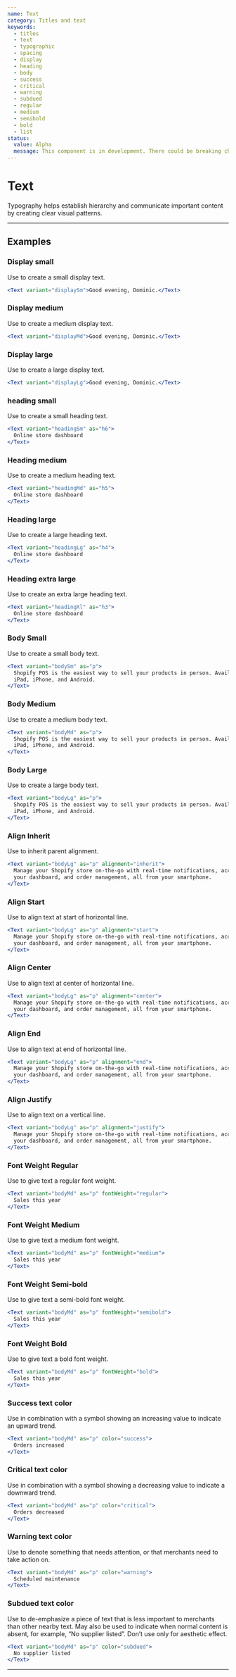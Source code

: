 ```yaml
---
name: Text
category: Titles and text
keywords:
  - titles
  - text
  - typographic
  - spacing
  - display
  - heading
  - body
  - success
  - critical
  - warning
  - subdued
  - regular
  - medium
  - semibold
  - bold
  - list
status:
  value: Alpha
  message: This component is in development. There could be breaking changes made to it in a non-major release of Polaris. Please use with caution.
---
```


# Text

Typography helps establish hierarchy and communicate important content by creating clear visual patterns.

---

## Examples

### Display small

Use to create a small display text.

```jsx
<Text variant="displaySm">Good evening, Dominic.</Text>
```

### Display medium

Use to create a medium display text.

```jsx
<Text variant="displayMd">Good evening, Dominic.</Text>
```

### Display large

Use to create a large display text.

```jsx
<Text variant="displayLg">Good evening, Dominic.</Text>
```

### heading small

Use to create a small heading text.

```jsx
<Text variant="headingSm" as="h6">
  Online store dashboard
</Text>
```

### Heading medium

Use to create a medium heading text.

```jsx
<Text variant="headingMd" as="h5">
  Online store dashboard
</Text>
```

### Heading large

Use to create a large heading text.

```jsx
<Text variant="headingLg" as="h4">
  Online store dashboard
</Text>
```

### Heading extra large

Use to create an extra large heading text.

```jsx
<Text variant="headingXl" as="h3">
  Online store dashboard
</Text>
```

### Body Small

Use to create a small body text.

```jsx
<Text variant="bodySm" as="p">
  Shopify POS is the easiest way to sell your products in person. Available for
  iPad, iPhone, and Android.
</Text>
```

### Body Medium

Use to create a medium body text.

```jsx
<Text variant="bodyMd" as="p">
  Shopify POS is the easiest way to sell your products in person. Available for
  iPad, iPhone, and Android.
</Text>
```

### Body Large

Use to create a large body text.

```jsx
<Text variant="bodyLg" as="p">
  Shopify POS is the easiest way to sell your products in person. Available for
  iPad, iPhone, and Android.
</Text>
```

### Align Inherit

Use to inherit parent alignment.

```jsx
<Text variant="bodyLg" as="p" alignment="inherit">
  Manage your Shopify store on-the-go with real-time notifications, access to
  your dashboard, and order management, all from your smartphone.
</Text>
```

### Align Start

Use to align text at start of horizontal line.

```jsx
<Text variant="bodyLg" as="p" alignment="start">
  Manage your Shopify store on-the-go with real-time notifications, access to
  your dashboard, and order management, all from your smartphone.
</Text>
```

### Align Center

Use to align text at center of horizontal line.

```jsx
<Text variant="bodyLg" as="p" alignment="center">
  Manage your Shopify store on-the-go with real-time notifications, access to
  your dashboard, and order management, all from your smartphone.
</Text>
```

### Align End

Use to align text at end of horizontal line.

```jsx
<Text variant="bodyLg" as="p" alignment="end">
  Manage your Shopify store on-the-go with real-time notifications, access to
  your dashboard, and order management, all from your smartphone.
</Text>
```

### Align Justify

Use to align text on a vertical line.

```jsx
<Text variant="bodyLg" as="p" alignment="justify">
  Manage your Shopify store on-the-go with real-time notifications, access to
  your dashboard, and order management, all from your smartphone.
</Text>
```

### Font Weight Regular

Use to give text a regular font weight.

```jsx
<Text variant="bodyMd" as="p" fontWeight="regular">
  Sales this year
</Text>
```

### Font Weight Medium

Use to give text a medium font weight.

```jsx
<Text variant="bodyMd" as="p" fontWeight="medium">
  Sales this year
</Text>
```

### Font Weight Semi-bold

Use to give text a semi-bold font weight.

```jsx
<Text variant="bodyMd" as="p" fontWeight="semibold">
  Sales this year
</Text>
```

### Font Weight Bold

Use to give text a bold font weight.

```jsx
<Text variant="bodyMd" as="p" fontWeight="bold">
  Sales this year
</Text>
```

### Success text color

Use in combination with a symbol showing an increasing value to indicate an upward trend.

```jsx
<Text variant="bodyMd" as="p" color="success">
  Orders increased
</Text>
```

### Critical text color

Use in combination with a symbol showing a decreasing value to indicate a downward trend.

```jsx
<Text variant="bodyMd" as="p" color="critical">
  Orders decreased
</Text>
```

### Warning text color

Use to denote something that needs attention, or that merchants need to take action on.

```jsx
<Text variant="bodyMd" as="p" color="warning">
  Scheduled maintenance
</Text>
```

### Subdued text color

Use to de-emphasize a piece of text that is less important to merchants than other nearby text. May also be used to indicate when normal content is absent, for example, “No supplier listed”. Don’t use only for aesthetic effect.

```jsx
<Text variant="bodyMd" as="p" color="subdued">
  No supplier listed
</Text>
```

---
